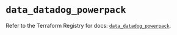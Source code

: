 # `data_datadog_powerpack`

Refer to the Terraform Registry for docs: [`data_datadog_powerpack`](https://registry.terraform.io/providers/datadog/datadog/3.66.0/docs/data-sources/powerpack).
